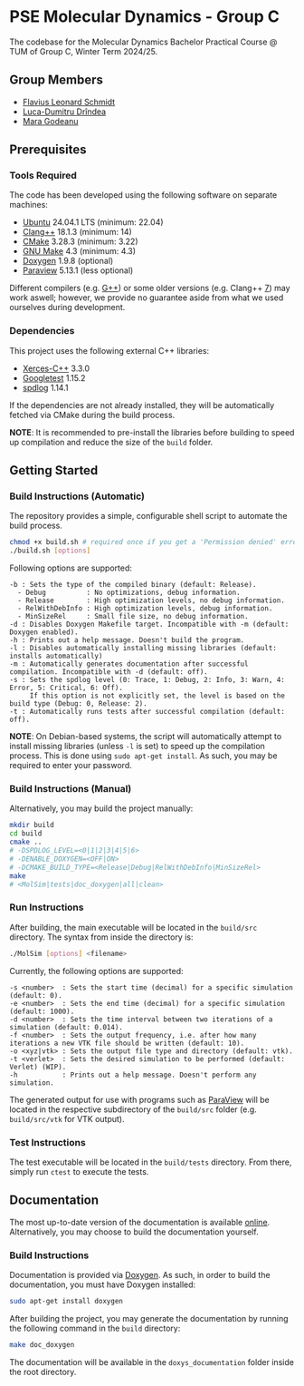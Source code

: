 # PSE Molecular Dynamics - Group C

The codebase for the Molecular Dynamics Bachelor Practical Course @ TUM of Group C, Winter Term 2024/25.

## Group Members

-   [Flavius Leonard Schmidt](https://github.com/FlamingLeo)
-   [Luca-Dumitru Drîndea](https://github.com/Luky002)
-   [Mara Godeanu](https://github.com/MaraGodeanu)

## Prerequisites

### Tools Required

The code has been developed using the following software on separate machines:

-   [Ubuntu](https://ubuntu.com/) 24.04.1 LTS (minimum: 22.04)
-   [Clang++](https://clang.llvm.org/) 18.1.3 (minimum: 14)
-   [CMake](https://cmake.org/) 3.28.3 (minimum: 3.22)
-   [GNU Make](https://www.gnu.org/software/make/) 4.3 (minimum: 4.3)
-   [Doxygen](https://www.doxygen.nl/) 1.9.8 (optional)
-   [Paraview](https://www.paraview.org/) 5.13.1 (less optional)

Different compilers (e.g. [G++](https://gcc.gnu.org/)) or some older versions (e.g. Clang++ [7](https://en.cppreference.com/w/cpp/17)) may work aswell; however, we provide no guarantee aside from what we used ourselves during development.

### Dependencies 

This project uses the following external C++ libraries:

-   [Xerces-C++](https://xerces.apache.org/xerces-c/) 3.3.0
-   [Googletest](https://github.com/google/googletest) 1.15.2
-   [spdlog](https://github.com/gabime/spdlog) 1.14.1

If the dependencies are not already installed, they will be automatically fetched via CMake during the build process.

**NOTE**: It is recommended to pre-install the libraries before building to speed up compilation and reduce the size of the `build` folder.

## Getting Started

### Build Instructions (Automatic)

The repository provides a simple, configurable shell script to automate the build process.

```bash
chmod +x build.sh # required once if you get a 'Permission denied' error
./build.sh [options]
```

Following options are supported:

```text
-b : Sets the type of the compiled binary (default: Release).
  - Debug          : No optimizations, debug information.
  - Release        : High optimization levels, no debug information.
  - RelWithDebInfo : High optimization levels, debug information.
  - MinSizeRel     : Small file size, no debug information.
-d : Disables Doxygen Makefile target. Incompatible with -m (default: Doxygen enabled).
-h : Prints out a help message. Doesn't build the program.
-l : Disables automatically installing missing libraries (default: installs automatically)
-m : Automatically generates documentation after successful compilation. Incompatible with -d (default: off).
-s : Sets the spdlog level (0: Trace, 1: Debug, 2: Info, 3: Warn, 4: Error, 5: Critical, 6: Off).
     If this option is not explicitly set, the level is based on the build type (Debug: 0, Release: 2).
-t : Automatically runs tests after successful compilation (default: off).
```

**NOTE**: On Debian-based systems, the script will automatically attempt to install missing libraries (unless `-l` is set) to speed up the compilation process.
This is done using `sudo apt-get install`. As such, you may be required to enter your password.

### Build Instructions (Manual)

Alternatively, you may build the project manually:

```bash
mkdir build
cd build
cmake ..
# -DSPDLOG_LEVEL=<0|1|2|3|4|5|6>
# -DENABLE_DOXYGEN=<OFF|ON>
# -DCMAKE_BUILD_TYPE=<Release|Debug|RelWithDebInfo|MinSizeRel>
make
# <MolSim|tests|doc_doxygen|all|clean>
```

### Run Instructions

After building, the main executable will be located in the `build/src` directory. The syntax from inside the directory is:

```bash
./MolSim [options] <filename>
```

Currently, the following options are supported:

```text
-s <number>  : Sets the start time (decimal) for a specific simulation (default: 0).
-e <number>  : Sets the end time (decimal) for a specific simulation (default: 1000).
-d <number>  : Sets the time interval between two iterations of a simulation (default: 0.014).
-f <number>  : Sets the output frequency, i.e. after how many iterations a new VTK file should be written (default: 10).
-o <xyz|vtk> : Sets the output file type and directory (default: vtk).
-t <verlet>  : Sets the desired simulation to be performed (default: Verlet) (WIP).
-h           : Prints out a help message. Doesn't perform any simulation.
```

The generated output for use with programs such as [ParaView](https://www.paraview.org/) will be located in the respective subdirectory of the `build/src` folder (e.g. `build/src/vtk` for VTK output).

### Test Instructions

The test executable will be located in the `build/tests` directory. From there, simply run `ctest` to execute the tests.

## Documentation

The most up-to-date version of the documentation is available [online](https://home.in.tum.de/~scfl/misc/projects/molsim/docs/). Alternatively, you may choose to build the documentation yourself.

### Build Instructions

Documentation is provided via [Doxygen](https://www.doxygen.nl/). As such, in order to build the documentation, you must have Doxygen installed:

```bash
sudo apt-get install doxygen
```

After building the project, you may generate the documentation by running the following command in the `build` directory:

```bash
make doc_doxygen
```

The documentation will be available in the `doxys_documentation` folder inside the root directory.
